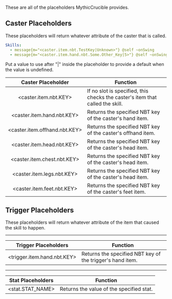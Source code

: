 These are all of the placeholders MythicCrucible provides.


Caster Placeholders
------------------
These placeholders will return whatever attribute of the caster that is called.

```yaml
Skills:
  - message{m="<caster.item.nbt.TestKey|Unknown>"} @self ~onSwing
  - message{m="<caster.item.hand.nbt.Some.Other_Key|5>"} @self ~onSwing
```
Put a value to use after "|" inside the placeholder to provide a default when the value is undefined.

|         Caster Placeholder         | Function                                                          |
|:----------------------------------:|-------------------------------------------------------------------|
|       <caster.item.nbt.KEY>              | If no slot is specified, this checks the caster's item that called the skill.                   |
|      <caster.item.hand.nbt.KEY>              | Returns the specified NBT key of the caster's hand item.                               |
|      <caster.item.offhand.nbt.KEY>              | Returns the specified NBT key of the caster's offhand item.                        |
|      <caster.item.head.nbt.KEY>              | Returns the specified NBT key of the caster's head item.                               |
|      <caster.item.chest.nbt.KEY>              | Returns the specified NBT key of the caster's head item.                           |
|      <caster.item.legs.nbt.KEY>              | Returns the specified NBT key of the caster's head item.                               |
|      <caster.item.feet.nbt.KEY>              | Returns the specified NBT key of the caster's feet item.                               |

**Trigger Placeholders**
-----------------
These placeholders will return whatever attribute of the item that caused the skill to happen.

-----------------
| Trigger Placeholders | Function                                                                               |
|:--------------------:|----------------------------------------------------------------------------------------|
|    <trigger.item.hand.nbt.KEY>    | Returns the specified NBT key of the trigger's hand item.                                    |

-----------------
| Stat Placeholders | Function                                                                               |
|:--------------------:|----------------------------------------------------------------------------------------|
|    <stat.STAT_NAME>    | Returns the value of the specified stat.                                    |